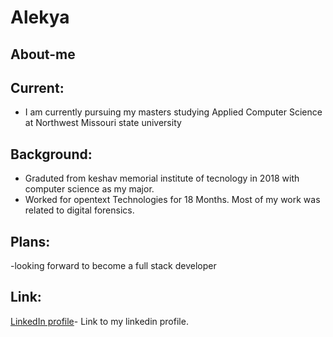 
# Alekya 

## About-me

## Current: 
- I am currently pursuing my masters studying Applied Computer Science at Northwest Missouri state university 

## Background: 
-  Graduted from keshav memorial institute of tecnology in 2018 with computer science as my  major.
- Worked for opentext Technologies for 18 Months. Most of my work was related to digital forensics.

## Plans: 
-looking forward to become a full stack developer

## Link:
[LinkedIn profile](https://www.linkedin.com/in/alekya-pochampally-643a07112/)- Link to my linkedin profile.
